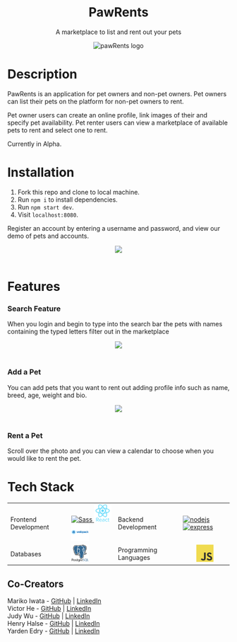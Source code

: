 <h1 align="center">PawRents</h1>

<p align="center">A marketplace to list and rent out your pets</p>

<p align="center">
  <img width="400" alt="pawRents logo" src="https://user-images.githubusercontent.com/3701668/220822371-182be1e4-94d4-4ee4-8b8b-fb0bd710359e.png"> <br>
</p>

# **Description**

PawRents is an application for pet owners and non-pet owners. Pet owners can list their pets on the platform for non-pet owners to rent.

Pet owner users can create an online profile, link images of their and specify pet availability. Pet renter users can view a marketplace of available pets to rent and select one to rent.

Currently in Alpha.

# **Installation**

1. Fork this repo and clone to local machine.
2. Run `npm i` to install dependencies.
3. Run `npm start dev`.
4. Visit `localhost:8080`.

Register an account by entering a username and password, and view our demo of pets and accounts.

<p align="center">
  <img width="600" src="https://user-images.githubusercontent.com/3701668/220828211-aa8639cb-85c4-4acf-8398-8a3c4be0b36c.gif"> <br><br>
</p>

# **Features** <br>

### **Search Feature** <br>
When you login and begin to type into the search bar the pets with names containing the typed letters filter out in the marketplace
<p align="center">
  <img width="600" src="https://user-images.githubusercontent.com/3701668/220828415-2f3038b6-27c9-4bd1-a0da-a23e4014cd4b.gif"> <br><br>
</p>

### **Add a Pet** <br>
You can add pets that you want to rent out adding profile info such as name, breed, age, weight and bio.
<p align="center">
  <img width="600" src="https://user-images.githubusercontent.com/3701668/220828566-fa34dcf8-97b0-48c4-bf38-ce3da3dc5f54.gif"> <br><br>
</p>

### **Rent a Pet** <br>
Scroll over the photo and you can view a calendar to choose when you would like to rent the pet.


# **Tech Stack**



<table align="center" >
  <tbody>
  <tr>
    <td valign="center">Frontend Development</td>
    <td valign="center">
    <a href="https://https://sass-lang.org/.com/" rel="nofollow"> <img src="https://user-images.githubusercontent.com/3701668/220813069-a35cf905-fcc0-49b6-b903-e8db1921b51f.png" alt="Sass" width="40" height="40" style="max-width: 100%;"> </a>
    <a href="https://reactjs.org" rel="nofollow">   <img src="https://raw.githubusercontent.com/devicons/devicon/master/icons/react/react-original-wordmark.svg" alt="react" width="40" height="40" style="max-width: 100%;"> 
    <a href="https://webpack.js.org" rel="nofollow"> <img src="https://raw.githubusercontent.com/devicons/devicon/d00d0969292a6569d45b06d3f350f463a0107b0d/icons/webpack/webpack-original-wordmark.svg" alt="webpack" width="40" height="40" style="max-width: 100%;"> </a>
    </td>
    <td valign="center">Backend Development</td>
    <td valign="center" colspan="3"><a href="https://nodejs.org" rel="nofollow"> <img src="https://user-images.githubusercontent.com/3701668/220813965-73dedc7d-e9e6-4ce2-a61c-14efd9e2f779.jpg" alt="nodejs" width="40" height="40" style="max-width: 100%;"> </a><a href="https://expressjs.com" rel="nofollow"><img src=https://user-images.githubusercontent.com/3701668/220813463-44303161-d6dd-4e65-8be4-414278f44776.png alt="express" width="40" height="40" style="max-width: 100%;"> </a></td>
  </tr>
  <tr>
    <td valign="center">Databases</td>
    <td valign="center">  <a href="https://www.postgresql.org" rel="nofollow"> <img src="https://raw.githubusercontent.com/devicons/devicon/master/icons/postgresql/postgresql-original-wordmark.svg" alt="postgresql" width="40" height="40" style="max-width: 100%;"> </a></td>
    <td valign="center">Programming Languages</td>
    <td align="center" colspan="6"><a href="https://developer.mozilla.org/en-US/docs/Web/JavaScript" rel="nofollow"> <img src="https://raw.githubusercontent.com/devicons/devicon/master/icons/javascript/javascript-original.svg" alt="javascript" width="40" height="40" style="max-width: 100%;"> </a> 
    </td>
  </tr>
 
</tbody></table>

## **Co-Creators** <br>

Mariko Iwata - [GitHub](https://github.com/MarikoIwata) | [LinkedIn](https://www.linkedin.com/in/marikoiwata/)<br>
Victor He - [GitHub](https://github.com/victorhe33) | [LinkedIn](https://www.linkedin.com/in/victorhe33/)<br>
Judy Wu - [GitHub](https://github.com/judywuxingyi) | [LinkedIn](https://www.linkedin.com/in/judywuxingyi/)<br>
Henry Halse - [GitHub](https://github.com/hwhalse) | [LinkedIn](https://www.linkedin.com/in/henryhalse/)<br>
Yarden Edry - [GitHub](https://github.com/yardenedry) | [LinkedIn](https://www.linkedin.com/in/yardenedry/)<br>
